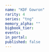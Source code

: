 ```yaml
---
name: "KDF Gowron"
rarity: 4
series: "tng"
memory_alpha: ""
bigbook_tier:
events:
in_portal:
published: false
---
```

